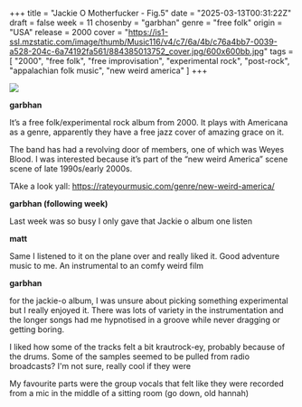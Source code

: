 +++
title = "Jackie O Motherfucker - Fig.5"
date = "2025-03-13T00:31:22Z"
draft = false
week = 11
chosenby = "garbhan"
genre = "free folk"
origin = "USA"
release = 2000
cover = "https://is1-ssl.mzstatic.com/image/thumb/Music116/v4/c7/6a/4b/c76a4bb7-0039-a528-204c-6a74192fa561/884385013752_cover.jpg/600x600bb.jpg"
tags = [
    "2000",
    "free folk",
    "free improvisation",
    "experimental rock",
    "post-rock",
    "appalachian folk music",
    "new weird america"
]
+++

![](https://is1-ssl.mzstatic.com/image/thumb/Music116/v4/c7/6a/4b/c76a4bb7-0039-a528-204c-6a74192fa561/884385013752_cover.jpg/600x600bb.jpg)

**garbhan**

It’s a free folk/experimental rock album from 2000. It plays with Americana as a genre, apparently they have a free jazz cover of amazing grace on it.

The band has had a revolving door of members, one of which was Weyes Blood. I was interested because it’s part of the “new weird America” scene scene of late 1990s/early 2000s.

TAke a look yall: https://rateyourmusic.com/genre/new-weird-america/


**garbhan (following week)**

Last week was so busy I only gave that Jackie o album one listen


**matt**

Same I listened to it on the plane over and really liked it. Good adventure music to me. An instrumental to an comfy weird film


**garbhan**

for the jackie-o album, I was unsure about picking something experimental but I really enjoyed it. There was lots of variety in the instrumentation and the longer songs had me hypnotised in a groove while never dragging or getting boring.

I liked how some of the tracks felt a bit krautrock-ey, probably because of the drums. Some of the samples seemed to be pulled from radio broadcasts? I'm not sure, really cool if they were

My favourite parts were the group vocals that felt like they were recorded from a mic in the middle of a sitting room (go down, old hannah)

